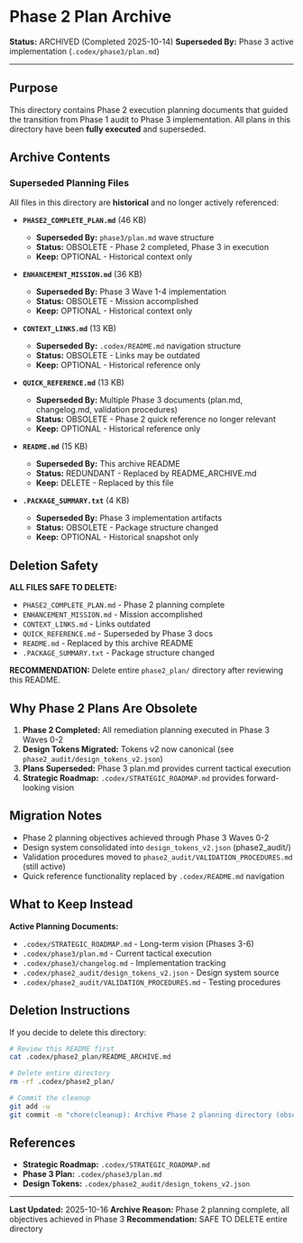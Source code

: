 # Phase 2 Plan Archive

**Status:** ARCHIVED (Completed 2025-10-14)
**Superseded By:** Phase 3 active implementation (`.codex/phase3/plan.md`)

---

## Purpose

This directory contains Phase 2 execution planning documents that guided the transition from Phase 1 audit to Phase 3 implementation. All plans in this directory have been **fully executed** and superseded.

## Archive Contents

### Superseded Planning Files
All files in this directory are **historical** and no longer actively referenced:

- **`PHASE2_COMPLETE_PLAN.md`** (46 KB)
  - **Superseded By:** `phase3/plan.md` wave structure
  - **Status:** OBSOLETE - Phase 2 completed, Phase 3 in execution
  - **Keep:** OPTIONAL - Historical context only

- **`ENHANCEMENT_MISSION.md`** (36 KB)
  - **Superseded By:** Phase 3 Wave 1-4 implementation
  - **Status:** OBSOLETE - Mission accomplished
  - **Keep:** OPTIONAL - Historical context only

- **`CONTEXT_LINKS.md`** (13 KB)
  - **Superseded By:** `.codex/README.md` navigation structure
  - **Status:** OBSOLETE - Links may be outdated
  - **Keep:** OPTIONAL - Historical reference only

- **`QUICK_REFERENCE.md`** (13 KB)
  - **Superseded By:** Multiple Phase 3 documents (plan.md, changelog.md, validation procedures)
  - **Status:** OBSOLETE - Phase 2 quick reference no longer relevant
  - **Keep:** OPTIONAL - Historical reference only

- **`README.md`** (15 KB)
  - **Superseded By:** This archive README
  - **Status:** REDUNDANT - Replaced by README_ARCHIVE.md
  - **Keep:** DELETE - Replaced by this file

- **`.PACKAGE_SUMMARY.txt`** (4 KB)
  - **Superseded By:** Phase 3 implementation artifacts
  - **Status:** OBSOLETE - Package structure changed
  - **Keep:** OPTIONAL - Historical snapshot only

## Deletion Safety

**ALL FILES SAFE TO DELETE:**
- `PHASE2_COMPLETE_PLAN.md` - Phase 2 planning complete
- `ENHANCEMENT_MISSION.md` - Mission accomplished
- `CONTEXT_LINKS.md` - Links outdated
- `QUICK_REFERENCE.md` - Superseded by Phase 3 docs
- `README.md` - Replaced by this archive README
- `.PACKAGE_SUMMARY.txt` - Package structure changed

**RECOMMENDATION:** Delete entire `phase2_plan/` directory after reviewing this README.

## Why Phase 2 Plans Are Obsolete

1. **Phase 2 Completed:** All remediation planning executed in Phase 3 Waves 0-2
2. **Design Tokens Migrated:** Tokens v2 now canonical (see `phase2_audit/design_tokens_v2.json`)
3. **Plans Superseded:** Phase 3 plan.md provides current tactical execution
4. **Strategic Roadmap:** `.codex/STRATEGIC_ROADMAP.md` provides forward-looking vision

## Migration Notes

- Phase 2 planning objectives achieved through Phase 3 Waves 0-2
- Design system consolidated into `design_tokens_v2.json` (phase2_audit/)
- Validation procedures moved to `phase2_audit/VALIDATION_PROCEDURES.md` (still active)
- Quick reference functionality replaced by `.codex/README.md` navigation

## What to Keep Instead

**Active Planning Documents:**
- `.codex/STRATEGIC_ROADMAP.md` - Long-term vision (Phases 3-6)
- `.codex/phase3/plan.md` - Current tactical execution
- `.codex/phase3/changelog.md` - Implementation tracking
- `.codex/phase2_audit/design_tokens_v2.json` - Design system source
- `.codex/phase2_audit/VALIDATION_PROCEDURES.md` - Testing procedures

## Deletion Instructions

If you decide to delete this directory:

```bash
# Review this README first
cat .codex/phase2_plan/README_ARCHIVE.md

# Delete entire directory
rm -rf .codex/phase2_plan/

# Commit the cleanup
git add -u
git commit -m "chore(cleanup): Archive Phase 2 planning directory (obsolete)"
```

## References

- **Strategic Roadmap:** `.codex/STRATEGIC_ROADMAP.md`
- **Phase 3 Plan:** `.codex/phase3/plan.md`
- **Design Tokens:** `.codex/phase2_audit/design_tokens_v2.json`

---

**Last Updated:** 2025-10-16
**Archive Reason:** Phase 2 planning complete, all objectives achieved in Phase 3
**Recommendation:** SAFE TO DELETE entire directory
